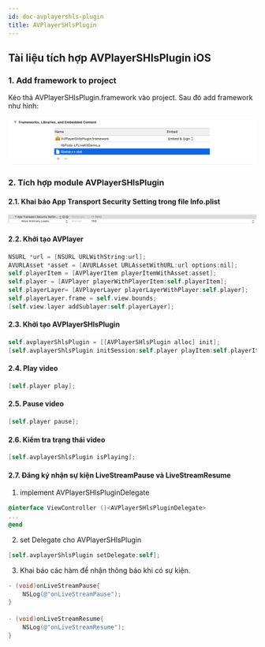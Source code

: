 ```yaml
---
id: doc-avplayershls-plugin
title: AVPlayerSHlsPlugin
---
```


## Tài liệu tích hợp AVPlayerSHlsPlugin iOS

### 1. Add framework to project
Kéo thả AVPlayerSHlsPlugin.framework vào project. Sau đó add framework như hình:

![Framework](./imgs/embed_avplayershlsplugin.png)

### 2. Tích hợp module AVPlayerSHlsPlugin

#### 2.1. Khai báo App Transport Security Setting trong file Info.plist

![Permission](./imgs/ats.png)

#### 2.2. Khởi tạo AVPlayer

```objectivec
NSURL *url = [NSURL URLWithString:url];
AVURLAsset *asset = [AVURLAsset URLAssetWithURL:url options:nil];
self.playerItem = [AVPlayerItem playerItemWithAsset:asset];
self.player = [AVPlayer playerWithPlayerItem:self.playerItem];
self.playerLayer= [AVPlayerLayer playerLayerWithPlayer:self.player];
self.playerLayer.frame = self.view.bounds;
[self.view.layer addSublayer:self.playerLayer];
```

#### 2.3. Khởi tạo AVPlayerSHlsPlugin

```objectivec
self.avplayerShlsPlugin = [[AVPlayerSHlsPlugin alloc] init];
[self.avplayerShlsPlugin initSession:self.player playItem:self.playerItem];
```

#### 2.4. Play video

```objectivec
[self.player play];
```

#### 2.5. Pause video

```objectivec
[self.player pause];
```

#### 2.6. Kiểm tra trạng thái video

```objectivec
[self.avplayerShlsPlugin isPlaying];
```

#### 2.7. Đăng ký nhận sự kiện LiveStreamPause và LiveStreamResume

1. implement AVPlayerSHlsPluginDelegate

```objectivec
@interface ViewController ()<AVPlayerSHlsPluginDelegate>
...
@end
```
2. set Delegate cho AVPlayerSHlsPlugin

```objectivec
[self.avplayerShlsPlugin setDelegate:self];
```

3. Khai báo các hàm để nhận thông báo khi có sự kiện.
	
```objectivec
- (void)onLiveStreamPause{
    NSLog(@"onLiveStreamPause");
}

- (void)onLiveStreamResume{
    NSLog(@"onLiveStreamResume");
}
```